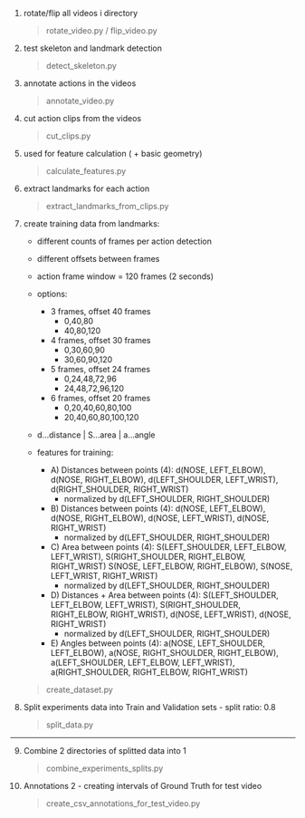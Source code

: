 1. rotate/flip all videos i directory
    > rotate_video.py / flip_video.py
2. test skeleton and landmark detection
    > detect_skeleton.py
3. annotate actions in the videos
    > annotate_video.py
4. cut action clips from the videos
    > cut_clips.py
5. used for feature calculation ( + basic geometry)
    > calculate_features.py
6. extract landmarks for each action
   > extract_landmarks_from_clips.py
   
7.  create training data from landmarks:
    - different counts of frames per action detection
    - different offsets between frames
    - action frame window = 120 frames (2 seconds)
    
    - options:
        - 3 frames, offset 40 frames
          - 0,40,80
          - 40,80,120
        - 4 frames, offset 30 frames
          - 0,30,60,90
          - 30,60,90,120
        - 5 frames, offset 24 frames
          - 0,24,48,72,96
          - 24,48,72,96,120
        - 6 frames, offset 20 frames
          - 0,20,40,60,80,100
          - 20,40,60,80,100,120
    
    - d...distance | S...area | a...angle
    - features for training: 
        - A) Distances between points (4):
            d(NOSE, LEFT_ELBOW), d(NOSE, RIGHT_ELBOW), d(LEFT_SHOULDER, LEFT_WRIST), d(RIGHT_SHOULDER, RIGHT_WRIST)
            - normalized by d(LEFT_SHOULDER, RIGHT_SHOULDER)
        - B) Distances between points (4):
            d(NOSE, LEFT_ELBOW), d(NOSE, RIGHT_ELBOW), d(NOSE, LEFT_WRIST), d(NOSE, RIGHT_WRIST)
            - normalized by d(LEFT_SHOULDER, RIGHT_SHOULDER)
        - C) Area between points (4):
            S(LEFT_SHOULDER, LEFT_ELBOW, LEFT_WRIST), S(RIGHT_SHOULDER, RIGHT_ELBOW, RIGHT_WRIST)
            S(NOSE, LEFT_ELBOW, RIGHT_ELBOW), S(NOSE, LEFT_WRIST, RIGHT_WRIST)
            - normalized by d(LEFT_SHOULDER, RIGHT_SHOULDER)
        - D) Distances + Area between points (4):
            S(LEFT_SHOULDER, LEFT_ELBOW, LEFT_WRIST), S(RIGHT_SHOULDER, RIGHT_ELBOW, RIGHT_WRIST),
            d(NOSE, LEFT_WRIST), d(NOSE, RIGHT_WRIST)
            - normalized by d(LEFT_SHOULDER, RIGHT_SHOULDER)
        - E) Angles between points (4):
            a(NOSE, LEFT_SHOULDER, LEFT_ELBOW), a(NOSE, RIGHT_SHOULDER, RIGHT_ELBOW),
            a(LEFT_SHOULDER, LEFT_ELBOW, LEFT_WRIST), a(RIGHT_SHOULDER, RIGHT_ELBOW, RIGHT_WRIST)
    > create_dataset.py

8. Split experiments data into Train and Validation sets - split ratio: 0.8
    > split_data.py

---------------------------------------------------

9. Combine 2 directories of splitted data into 1
    > combine_experiments_splits.py

10. Annotations 2 - creating intervals of Ground Truth for test video
    > create_csv_annotations_for_test_video.py